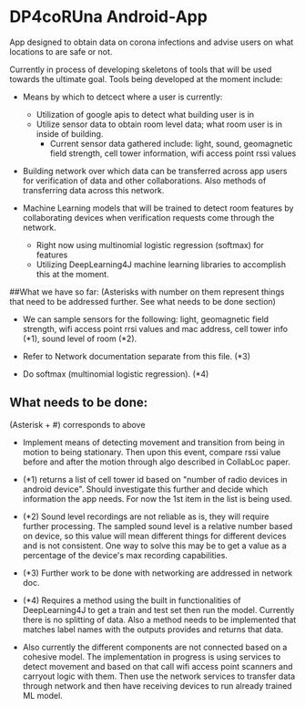 # DP4coRUna Android-App

App designed to obtain data on corona infections and advise users on what locations to are safe or not.

Currently in process of developing skeletons of tools that will be used towards the ultimate goal. Tools being developed at the moment include:
- Means by which to detcect where a user is currently:
    - Utilization of google apis to detect what building user is in
    - Utilize sensor data to obtain room level data; what room user is in inside of building.
        - Current sensor data gathered include: light, sound, geomagnetic field strength, cell tower information, wifi access point rssi values

- Building network over which data can be transferred across app users for verification of data and other collaborations. Also methods of transferring data across this network.

- Machine Learning models that will be trained to detect room features by collaborating devices when verification requests come through the network.
    - Right now using multinomial logistic regression (softmax) for features
    - Utilizing DeepLearning4J machine learning libraries to accomplish this at the moment.
    

##What we have so far:
(Asterisks  with number on them represent things that need to be addressed further. See what needs to be done section)

- We can sample sensors for the following: light, geomagnetic field strength, wifi access point rrsi values and mac address, cell tower info (*1), sound level of room (*2).

- Refer to Network documentation separate from this file. (*3)

- Do softmax (multinomial logistic regression). (*4)

## What needs to be done:
(Asterisk + #) corresponds to above

- Implement means of detecting movement and transition from being in motion to being stationary. Then upon this event, compare rssi value before and after the motion through algo described in CollabLoc paper.

- (*1) returns  a list of cell tower id based on "number of radio devices in android device". Should investigate this further and decide which information the app needs. For now the 1st item in the list is being used.

- (*2) Sound level recordings are not reliable as is, they will require further processing. The sampled sound level is a relative number based on device, so this value will mean different things for different devices and is not consistent. One way to solve this may be to get a value as a percentage of the device's max recording capabilities.

- (*3) Further work to be done with networking are addressed in network doc.

- (*4) Requires a method using the built in functionalities of DeepLearning4J to get a train and test set then run the model. Currently there is no splitting of data. Also a method needs to be implemented that matches label names with the outputs provides and returns that data.

- Also currently the different components are not connected based on a cohesive model. The implementation in progress is using services to detect movement and based on that call wifi access point scanners and carryout logic with them. Then use the network services to transfer data through network and then have receiving devices to run already trained ML model.
    
